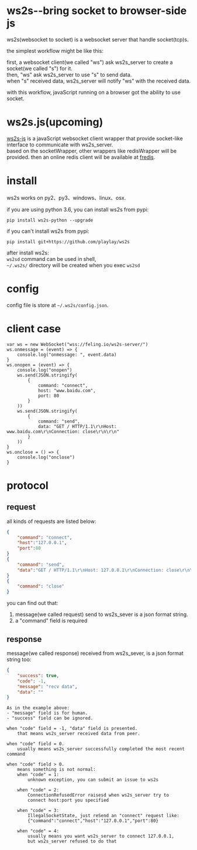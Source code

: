 
ws2s--bring socket to browser-side js
=====================================
ws2s(websocket to socket) is a websocket server that handle socket(tcp)s.   

the simplest workflow might be like this:    

first, a websocket client(we called "ws") ask ws2s_server to create a socket(we called "s") for it.    
then, "ws" ask ws2s_server to use "s" to send data.    
when "s" received data, ws2s_server will notify "ws" with the received data.    

with this workflow, javaScript running on a browser got the ability to use socket.    


ws2s.js(upcoming)
=================
[ws2s-js](https://github.com/playlay/ws2s-js) is a javaScript websocket client wrapper that provide socket-like interface to communicate with ws2s_server.    
based on the socketWrapper, other wrappers like redisWrapper will be provided. then an online redis client will be available at [fredis](https://feling.io/redis/).    


install
=======
ws2s works on py2、py3、windows、linux、osx.    

if you are using python 3.6, you can install ws2s from pypi:    
```shell
pip install ws2s-python --upgrade
```

if you can't install ws2s from pypi:    
```shell
pip install git+https://github.com/playlay/ws2s
```

after install ws2s:     
`ws2sd` command can be used in shell,     
`~/.ws2s/` directory will be created when you exec `ws2sd`      


config
======
config file is store at `~/.ws2s/config.json`.    


client case
============
```
var ws = new WebSocket("wss://feling.io/ws2s-server/")
ws.onmessage = (event) => {
    console.log("onmessage: ", event.data)
}
ws.onopen = (event) => {
    console.log("onopen")
    ws.send(JSON.stringify(
        {
            command: "connect",
            host: "www.baidu.com",
            port: 80
        }
    ))
    ws.send(JSON.stringify(
        {
            command: "send",
            data: "GET / HTTP/1.1\r\nHost: www.baidu.com\r\nConnection: close\r\n\r\n"
        }
    ))
}
ws.onclose = () => {
    console.log("onclose")
}
```

protocol
========

request
-------

all kinds of requests are listed below:     
```json
{
    "command": "connect",
    "host":"127.0.0.1",
    "port":80
}
{
    "command": "send",
    "data":"GET / HTTP/1.1\r\nHost: 127.0.0.1\r\nConnection: close\r\n\r\n"
}
{
    "command": "close"
}
```
you can find out that:    

1. message(we called request) send to ws2s_sever is a json format string.   
2. a "command" field is required    

response
--------
message(we called response) received from ws2s_sever, is a json format string too:      
```json
{
    "success": true,
    "code": -1,
    "message": "recv data",
    "data": ""
}
```
```
As in the example above:    
- "message" field is for human.   
- "success" field can be ignored.     

when "code" field = -1, "data" field is presented.     
    that means ws2s_server received data from peer.      

when "code" field = 0.      
    usually means ws2s_server successfully completed the most recent command    

when "code" field > 0.      
    means something is not normal:      
    when "code" = 1:    
        unknown exception, you can submit an issue to ws2s    

    when "code" = 2:    
        ConnectionRefusedError raisesd when ws2s_server try to   
        connect host:port you specified    

    when "code" = 3:    
        IllegalSocketState, just reSend an "connect" request like:    
        {"command":"connect","host":"127.0.0.1","port":80}    

    when "code" = 4:    
        usually means you want ws2s_server to connect 127.0.0.1,    
        but ws2s_server refused to do that     
```


